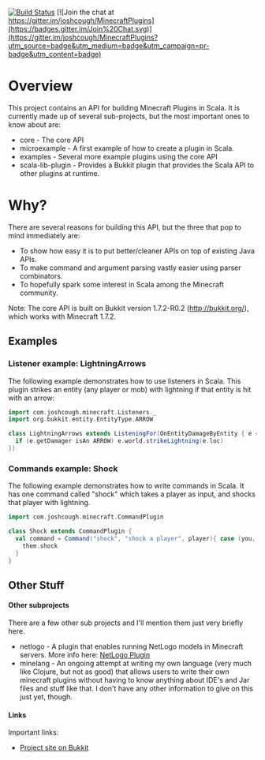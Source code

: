 [![Build Status](https://travis-ci.org/joshcough/MinecraftPlugins.png?branch=master)](https://travis-ci.org/joshcough/MinecraftPlugins)
[![Join the chat at https://gitter.im/joshcough/MinecraftPlugins](https://badges.gitter.im/Join%20Chat.svg)](https://gitter.im/joshcough/MinecraftPlugins?utm_source=badge&utm_medium=badge&utm_campaign=pr-badge&utm_content=badge)

# Overview

This project contains an API for building Minecraft Plugins in Scala.
It is currently made up of several sub-projects, but the most important ones to know about are:

  * core             - The core API
  * microexample     - A first example of how to create a plugin in Scala.
  * examples         - Several more example plugins using the core API
  * scala-lib-plugin - Provides a Bukkit plugin that provides the Scala API to other plugins at runtime.

# Why?

There are several reasons for building this API, but the three that pop to mind immediately are:

  * To show how easy it is to put better/cleaner APIs on top of existing Java APIs.
  * To make command and argument parsing vastly easier using parser combinators.
  * To hopefully spark some interest in Scala among the Minecraft community.

Note: The core API is built on Bukkit version 1.7.2-R0.2 (http://bukkit.org/), which works with Minecraft 1.7.2.

## Examples

### Listener example: LightningArrows

The following example demonstrates how to use listeners in Scala.
This plugin strikes an entity (any player or mob) with lightning
if that entity is hit with an arrow:

```scala
import com.joshcough.minecraft.Listeners._
import org.bukkit.entity.EntityType.ARROW

class LightningArrows extends ListeningFor(OnEntityDamageByEntity { e =>
  if (e.getDamager isAn ARROW) e.world.strikeLightning(e.loc)
})
```

### Commands example: Shock

The following example demonstrates how to write commands in Scala.
It has one command called "shock" which takes a player as input,
and shocks that player with lightning.

```scala
import com.joshcough.minecraft.CommandPlugin

class Shock extends CommandPlugin {
  val command = Command("shock", "shock a player", player){ case (you, them) =>
    them.shock
  }
}
```

## Other Stuff


#### Other subprojects

There are a few other sub projects and I'll mention them just very briefly here.

  * netlogo      - A plugin that enables running NetLogo models in Minecraft servers.
                   More info here: [NetLogo Plugin](https://github.com/joshcough/MinecraftPlugins/wiki/NetLogo)
  * minelang     - An ongoing attempt at writing my own language
                  (very much like Clojure, but not as good) that allows users to write their own
                  minecraft plugins without having to know anything about IDE's and Jar files and
                  stuff like that. I don't have any other information to give on this just yet, though.

#### Links

Important links:

  * [Project site on Bukkit](http://dev.bukkit.org/server-mods/scala-plugin-api/)
